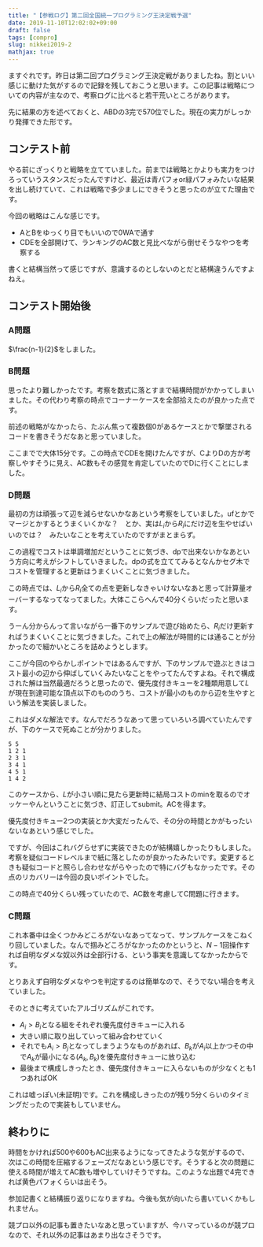 ```yaml
---
title: "【参戦ログ】第二回全国統一プログラミング王決定戦予選"
date: 2019-11-10T12:02:02+09:00
draft: false
tags: [compro]
slug: nikkei2019-2
mathjax: true
---
```


ますぐれです。昨日は第二回プログラミング王決定戦がありましたね。割といい感じに動けた気がするので記録を残しておこうと思います。この記事は戦略についての内容が主なので、考察ログに比べると若干荒いところがあります。

先に結果の方を述べておくと、ABDの3完で570位でした。現在の実力がしっかり発揮できた形です。

## コンテスト前
やる前にざっくりと戦略を立てていました。前までは戦略とかよりも実力をつけろっていうスタンスだったんですけど、最近は青パフォor緑パフォみたいな結果を出し続けていて、これは戦略で多少ましにできそうと思ったのが立てた理由です。

今回の戦略はこんな感じです。

* AとBをゆっくり目でもいいので0WAで通す
* CDEを全部開けて、ランキングのAC数と見比べながら倒せそうなやつを考察する

書くと結構当然って感じですが、意識するのとしないのとだと結構違うんですよねえ。

## コンテスト開始後
### A問題
$\frac{n-1}{2}$をしました。

### B問題
思ったより難しかったです。考察を数式に落とすまで結構時間がかかってしまいました。その代わり考察の時点でコーナーケースを全部拾えたのが良かった点です。

前述の戦略がなかったら、たぶん焦って複数個0があるケースとかで撃墜されるコードを書きそうだなあと思っていました。

ここまでで大体15分です。この時点でCDEを開けたんですが、CよりDの方が考察しやすそうに見え、AC数もその感覚を肯定していたのでDに行くことにしました。

### D問題
最初の方は頑張って辺を減らせないかなあという考察をしていました。ufとかでマージとかするとうまくいくかな？　とか、実は$L_i$から$R_i$にだけ辺を生やせばいいのでは？　みたいなことを考えていたのですがまとまらず。

この過程でコストは単調増加だということに気づき、dpで出来ないかなあという方向に考えがシフトしていきました。dpの式を立ててみるとなんかセグ木でコストを管理すると更新はうまくいくことに気づきました。

この時点では、$L_i$から$R_i$全ての点を更新しなきゃいけないなあと思って計算量オーバーするなってなってました。大体ここらへんで40分くらいだったと思います。

うーん分からんって言いながら一番下のサンプルで遊び始めたら、$R_i$だけ更新すればうまくいくことに気づきました。これで上の解法が時間的には通ることが分かったので細かいところを詰めようとします。

ここが今回のやらかしポイントではあるんですが、下のサンプルで遊ぶときはコスト最小の辺から伸ばしていくみたいなことをやってたんですよね。それで構成された解は当然最適だろうと思ったので、優先度付きキューを2種類用意して$L$が現在到達可能な頂点以下のもののうち、コストが最小のものから辺を生やすという解法を実装しました。

これはダメな解法です。なんでだろうなあって思っていろいろ調べていたんですが、下のケースで死ぬことが分かりました。

```
5 5
1 2 1
2 3 1
3 4 1
4 5 1
1 4 2
```

このケースから、$L$が小さい順に見たら更新時に結局コストのminを取るのでオッケーやんということに気づき、訂正してsubmit。ACを得ます。

優先度付きキュー2つの実装とか大変だったんで、その分の時間とかがもったいないなあという感じでした。

ですが、今回はこれバグらせずに実装できたのが結構嬉しかったりもしました。考察を疑似コードレベルまで紙に落としたのが良かったみたいです。変更するときも疑似コードと照らし合わせながらやったので特にバグもなかったです。その点のリカバリーは今回の良いポイントでした。

この時点で40分くらい残っていたので、AC数を考慮してC問題に行きます。

### C問題
これ本番中は全くつかみどころがないなあってなって、サンプルケースをこねくり回していました。なんで掴みどころがなかったのかというと、$N-1$回操作すれば自明なダメな奴以外は全部行ける、という事実を意識してなかったからです。

とりあえず自明なダメなやつを判定するのは簡単なので、そうでない場合を考えていました。

そのときに考えていたアルゴリズムがこれです。

* $A_i > B_i$となる組をそれぞれ優先度付きキューに入れる
* 大きい順に取り出していって組み合わせていく
* それでも$A_i > B_j$となってしまうようなものがあれば、$B_k$が$A_i$以上かつその中で$A_k$が最小になる$(A_k, B_k)$を優先度付きキューに放り込む
* 最後まで構成しきったとき、優先度付きキューに入らないものが少なくとも1つあればOK

これは嘘っぽい(未証明)です。これを構成しきったのが残り5分くらいのタイミングだったので実装もしていません。

## 終わりに

時間をかければ500や600もAC出来るようになってきたような気がするので、次はこの時間を圧縮するフェーズだなあという感じです。そうすると次の問題に使える時間が増えてAC数も増やしていけそうですね。このような出題で4完できれば黄色パフォくらいは出そう。

参加記書くと結構振り返りになりますね。今後も気が向いたら書いていくかもしれません。

競プロ以外の記事も置きたいなあと思っていますが、今ハマっているのが競プロなので、それ以外の記事はあまり出なさそうです。
